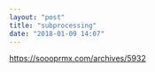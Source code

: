 ```yaml
---
layout: "post"
title: "subprocessing"
date: "2018-01-09 14:07"
---
```


https://soooprmx.com/archives/5932
